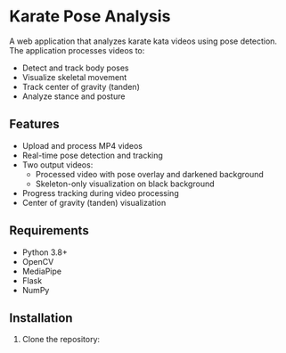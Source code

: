 # Karate Pose Analysis

A web application that analyzes karate kata videos using pose detection. The application processes videos to:
- Detect and track body poses
- Visualize skeletal movement
- Track center of gravity (tanden)
- Analyze stance and posture

## Features
- Upload and process MP4 videos
- Real-time pose detection and tracking
- Two output videos:
  - Processed video with pose overlay and darkened background
  - Skeleton-only visualization on black background
- Progress tracking during video processing
- Center of gravity (tanden) visualization

## Requirements
- Python 3.8+
- OpenCV
- MediaPipe
- Flask
- NumPy

## Installation
1. Clone the repository: